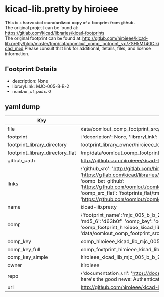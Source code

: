 # kicad-lib.pretty by hiroieee  
This is a harvested standardized copy of a footprint from github.  
The original project can be found at:  
https://gitlab.com/kicad/libraries/kicad-footprints  
The original footprint can be found at:
http://gitlab.com/hiroieee/kicad-lib.pretty/blob/master/tmp/data/oomlout_oomp_footprint_src/ZSH5MT40C.kicad_mod
Please consult that link for additional, details, files, and license information.  
## Footprint Details
* description: None  
* libraryLink: MJC-005-B-B-2  
* number_of_pads: 6  
## yaml dump  
| Key | Value |  
| --- | --- |  
| file | data/oomlout_oomp_footprint_src/kicad-lib.pretty/MJC-005-B-B-2.kicad_mod |  
| footprint | {'description': None, 'libraryLink': 'MJC-005-B-B-2', 'number_of_pads': 6} |  
| footprint_library_directory | footprint_library_owner/hiroieee_kicad-lib.pretty |  
| footprint_library_directory_flat | tmp/data/oomlout_oomp_footprint_src/footprints_flat/hiroieee_kicad_lib_mjc_005_b_b_2/working |  
| github_path | http://github.com/hiroieee/kicad-lib.pretty/blob/master/tmp/data/oomlout_oomp_footprint_src/MJC-005-B-B-2.kicad_mod |  
| links | {'github_src': 'http://gitlab.com/hiroieee/kicad-lib.pretty/blob/master/tmp/data/oomlout_oomp_footprint_src/ZSH5MT40C.kicad_mod', 'github_src_repo': 'https://gitlab.com/kicad/libraries/kicad-footprints', 'oomp_bot': 'tmp/data/oomlout_oomp_footprint_src/footprints/hiroieee_kicad_lib_mjc_005_b_b_2/working', 'oomp_bot_github': 'https://github.com/oomlout/oomlout_oomp_footprint_bot/tree/main/tmp/data/oomlout_oomp_footprint_src/footprints/hiroieee_kicad_lib_mjc_005_b_b_2/working', 'oomp_src_flat': 'footprints_flat/tmp/data/oomlout_oomp_footprint_src/footprints_flat/hiroieee_kicad_lib_mjc_005_b_b_2/working', 'oomp_src_flat_github': 'https://github.com/oomlout/oomlout_oomp_footprint_src/tree/main/tmp/data/oomlout_oomp_footprint_src/footprints_flat/hiroieee_kicad_lib_mjc_005_b_b_2/working'} |  
| name | kicad-lib.pretty |  
| oomp | {'footprint_name': 'mjc_005_b_b_2', 'library_name': 'kicad_lib', 'md5': 'd63b0fbb4b76717062509fa06aa13ec6', 'md5_10': 'd63b0fbb4b', 'md5_5': 'd63b0', 'md5_6': 'd63b0f', 'oomp_key': 'oomp_hiroieee_kicad_lib_mjc_005_b_b_2', 'oomp_key_extra': 'oomp_footprint_hiroieee_kicad_lib_mjc_005_b_b_2', 'oomp_key_full': 'oomp_footprint_hiroieee_kicad_lib_mjc_005_b_b_2_d63b0f', 'oomp_key_simple': 'hiroieee_kicad_lib_mjc_005_b_b_2', 'original_filename': 'data/oomlout_oomp_footprint_src/kicad-lib.pretty/MJC-005-B-B-2.kicad_mod', 'owner_name': 'hiroieee'} |  
| oomp_key | oomp_hiroieee_kicad_lib_mjc_005_b_b_2 |  
| oomp_key_full | oomp_footprint_hiroieee_kicad_lib_mjc_005_b_b_2 |  
| oomp_key_simple | hiroieee_kicad_lib_mjc_005_b_b_2 |  
| owner | hiroieee |  
| repo | {'documentation_url': 'https://docs.github.com/rest/overview/resources-in-the-rest-api#rate-limiting', 'message': "API rate limit exceeded for 84.66.142.224. (But here's the good news: Authenticated requests get a higher rate limit. Check out the documentation for more details.)"} |  
| url | http://github.com/hiroieee/kicad-lib.pretty |  

